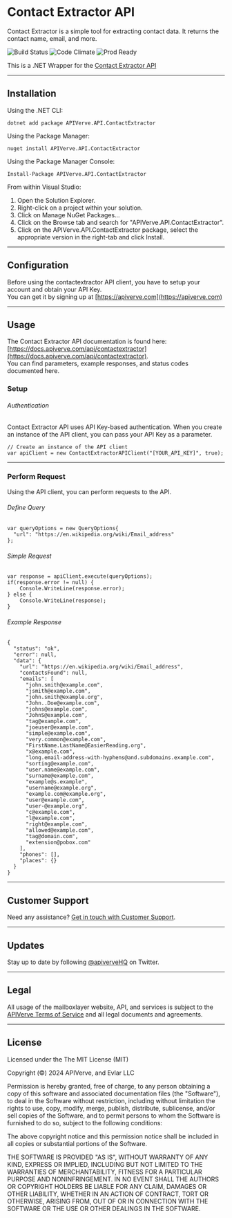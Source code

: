 Contact Extractor API
============

Contact Extractor is a simple tool for extracting contact data. It returns the contact name, email, and more.

![Build Status](https://img.shields.io/badge/build-passing-green)
![Code Climate](https://img.shields.io/badge/maintainability-B-purple)
![Prod Ready](https://img.shields.io/badge/production-ready-blue)

This is a .NET Wrapper for the [Contact Extractor API](https://apiverve.com/marketplace/api/contactextractor)

---

## Installation

Using the .NET CLI:
```
dotnet add package APIVerve.API.ContactExtractor
```

Using the Package Manager:
```
nuget install APIVerve.API.ContactExtractor
```

Using the Package Manager Console:
```
Install-Package APIVerve.API.ContactExtractor
```

From within Visual Studio:

1. Open the Solution Explorer.
2. Right-click on a project within your solution.
3. Click on Manage NuGet Packages...
4. Click on the Browse tab and search for "APIVerve.API.ContactExtractor".
5. Click on the APIVerve.API.ContactExtractor package, select the appropriate version in the right-tab and click Install.


---

## Configuration

Before using the contactextractor API client, you have to setup your account and obtain your API Key.  
You can get it by signing up at [https://apiverve.com](https://apiverve.com)

---

## Usage

The Contact Extractor API documentation is found here: [https://docs.apiverve.com/api/contactextractor](https://docs.apiverve.com/api/contactextractor).  
You can find parameters, example responses, and status codes documented here.

### Setup

###### Authentication
Contact Extractor API uses API Key-based authentication. When you create an instance of the API client, you can pass your API Key as a parameter.

```
// Create an instance of the API client
var apiClient = new ContactExtractorAPIClient("[YOUR_API_KEY]", true);
```

---


### Perform Request
Using the API client, you can perform requests to the API.

###### Define Query

```
var queryOptions = new QueryOptions{
  "url": "https://en.wikipedia.org/wiki/Email_address"
};
```

###### Simple Request

```
var response = apiClient.execute(queryOptions);
if(response.error != null) {
	Console.WriteLine(response.error);
} else {
    Console.WriteLine(response);
}
```

###### Example Response

```
{
  "status": "ok",
  "error": null,
  "data": {
    "url": "https://en.wikipedia.org/wiki/Email_address",
    "contactsFound": null,
    "emails": [
      "john.smith@example.com",
      "jsmith@example.com",
      "john.smith@example.org",
      "John..Doe@example.com",
      "johns@example.com",
      "JohnS@example.com",
      "tag@example.com",
      "joeuser@example.com",
      "simple@example.com",
      "very.common@example.com",
      "FirstName.LastName@EasierReading.org",
      "x@example.com",
      "long.email-address-with-hyphens@and.subdomains.example.com",
      "sorting@example.com",
      "user.name@example.com",
      "surname@example.com",
      "example@s.example",
      "username@example.org",
      "example.com@example.org",
      "user@example.com",
      "user-@example.org",
      "c@example.com",
      "l@example.com",
      "right@example.com",
      "allowed@example.com",
      "tag@domain.com",
      "extension@pobox.com"
    ],
    "phones": [],
    "places": {}
  }
}
```

---

## Customer Support

Need any assistance? [Get in touch with Customer Support](https://apiverve.com/contact).

---

## Updates
Stay up to date by following [@apiverveHQ](https://twitter.com/apiverveHQ) on Twitter.

---

## Legal

All usage of the mailboxlayer website, API, and services is subject to the [APIVerve Terms of Service](https://apiverve.com/terms) and all legal documents and agreements.

---

## License
Licensed under the The MIT License (MIT)

Copyright (&copy;) 2024 APIVerve, and Evlar LLC

Permission is hereby granted, free of charge, to any person obtaining a copy of this software and associated documentation files (the "Software"), to deal in the Software without restriction, including without limitation the rights to use, copy, modify, merge, publish, distribute, sublicense, and/or sell copies of the Software, and to permit persons to whom the Software is furnished to do so, subject to the following conditions:

The above copyright notice and this permission notice shall be included in all copies or substantial portions of the Software.

THE SOFTWARE IS PROVIDED "AS IS", WITHOUT WARRANTY OF ANY KIND, EXPRESS OR IMPLIED, INCLUDING BUT NOT LIMITED TO THE WARRANTIES OF MERCHANTABILITY, FITNESS FOR A PARTICULAR PURPOSE AND NONINFRINGEMENT. IN NO EVENT SHALL THE AUTHORS OR COPYRIGHT HOLDERS BE LIABLE FOR ANY CLAIM, DAMAGES OR OTHER LIABILITY, WHETHER IN AN ACTION OF CONTRACT, TORT OR OTHERWISE, ARISING FROM, OUT OF OR IN CONNECTION WITH THE SOFTWARE OR THE USE OR OTHER DEALINGS IN THE SOFTWARE.
